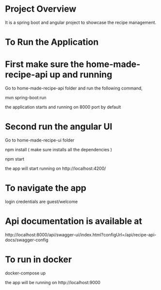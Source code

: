 # Project Overview

It is a spring boot and angular project to showcase the recipe management.

# To Run the Application

# First make sure the home-made-recipe-api up and running

Go to home-made-recipe-api folder and run the following command,

mvn spring-boot:run

the application starts and running on 8000 port by default

# Second run the angular UI 

Go to home-made-recipe-ui folder
 
npm install  ( make sure installs all the dependencies )

npm start

the app will start running on  http://localhost:4200/ 

# To navigate the app
login credentials are guest/welcome

# Api documentation is available at 
http://localhost:8000/api/swagger-ui/index.html?configUrl=/api/recipe-api-docs/swagger-config

# To run in docker
  docker-compose up

the app will be running on http://localhost:9000

